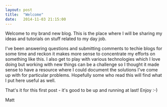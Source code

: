```yaml
---
layout: post
title:  "Welcome"
date:   2014-11-03 21:15:00
---
```

Welcome to my brand new blog. This is the place where I will be sharing my ideas and tutorials on stuff related to my day job.

I've been answering questions and submitting comments to techie blogs for some time and reckon it makes more sense to concentrate my efforts on something like this. I also get to play with various technologies which I love doing but working with new things can be a challenge so I thought it made sense to have a resource where I could document the solutions I've come up with for particular problems. Hopefully some who read this will find what I put here useful as well.

That's it for this first post - it's good to be up and running at last! Enjoy :-)

Matt
